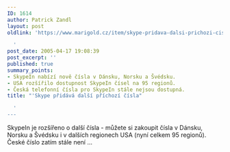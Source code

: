 ```yaml
---
ID: 1614
author: Patrick Zandl
layout: post
oldlink: 'https://www.marigold.cz/item/skype-pridava-dalsi-prichozi-cisla

  '
post_date: 2005-04-17 19:08:39
post_excerpt: ''
published: true
summary_points:
- SkypeIn nabízí nově čísla v Dánsku, Norsku a Švédsku.
- USA rozšířilo dostupnost SkypeIn čísel na 95 regionů.
- Česká telefonní čísla pro SkypeIn stále nejsou dostupná.
title: "'Skype přidává další příchozí čísla"

  '
---
```


<p>SkypeIn je rozšířeno o další čísla - můžete si zakoupit čísla v Dánsku, Norsku a Švédsku i v dalších regionech USA (nyní celkem 95 regionů). České číslo zatím stále není ...
</p>